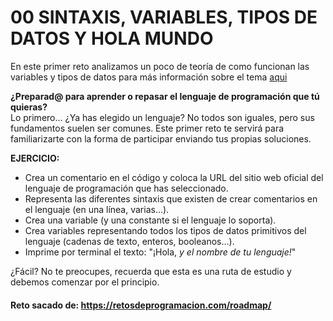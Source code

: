 # 00 SINTAXIS, VARIABLES, TIPOS DE DATOS Y HOLA MUNDO

En este primer reto analizamos un poco de teoría de como funcionan las variables y tipos de datos para más información
sobre el tema [aqui](../../conceptos/SINTAXIS_VARIABLES_Y_TIPOS_DE_DATOS.md)

**¿Preparad@ para aprender o repasar el lenguaje de programación que tú quieras?**  
Lo primero... ¿Ya has elegido un lenguaje? No todos son iguales, pero sus fundamentos suelen ser comunes. Este primer
reto te servirá para familiarizarte con la forma de participar enviando tus propias soluciones.

**EJERCICIO:**

- Crea un comentario en el código y coloca la URL del sitio web oficial del lenguaje de programación que has
  seleccionado.
- Representa las diferentes sintaxis que existen de crear comentarios en el lenguaje (en una línea, varias...).
- Crea una variable (y una constante si el lenguaje lo soporta).
- Crea variables representando todos los tipos de datos primitivos del lenguaje (cadenas de texto, enteros,
  booleanos...).
- Imprime por terminal el texto: "¡Hola, *y el nombre de tu lenguaje!*"

¿Fácil? No te preocupes, recuerda que esta es una ruta de estudio y debemos comenzar por el principio.

#### Reto sacado de: https://retosdeprogramacion.com/roadmap/